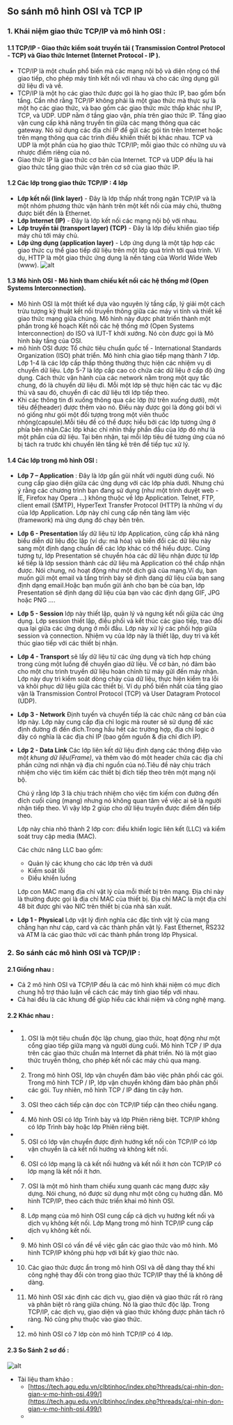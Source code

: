 ﻿## So sánh mô hình OSI và TCP IP

### 1. Khái niệm giao thức TCP/IP và mô hình OSI :
#### 1.1 **TCP/IP** - Giao thức kiểm soát truyền tải ( Transmission Control Protocol - TCP) và Giao thức Internet (Internet Protocol - IP ). 
- TCP/IP là một chuẩn phổ biến mà các mạng nội bộ và diện rộng có thể giao tiếp, cho phép máy tính kết nối với nhau và cho các ứng dụng gửi dữ liệu đi và về.
- TCP/IP là một họ các giao thức được gọi là họ giao thức IP, bao gồm bốn tầng. Cần nhớ rằng TCP/IP không phải là một giao thức mà thực sự là một họ các giao thức, và bao gồm các giao thức mức thấp khác như IP, TCP, và UDP. UDP nằm ở tầng giao vận, phía trên giao thức IP. Tầng giao vận cung cấp khả năng truyền tin giữa các mạng thông qua các gateway. Nó sử dụng các địa chỉ IP để gửi các gói tin trên Internet hoặc trên mạng thông qua các trình điều khiển thiết bị khác nhau. TCP và UDP là một phần của họ giao thức TCP/IP; mỗi giao thức có những ưu và nhược điểm riêng của nó.
- Giao thức IP là giao thức cơ bản của Internet. TCP và UDP đều là hai giao thức tầng giao thức vận trên cơ sở của giao thức IP.
#### 1.2 Các lớp trong giao thức TCP/IP : 4 lớp
- **Lớp kết nối (link layer)** - Đây là lớp thấp nhất trong ngăn TCP/IP và là một nhóm phương thức vận hành trên một kết nối của máy chủ, thường được biết đến là Ethernet.
- **Lớp Internet (IP)** - Đây là lớp kết nối các mạng nội bộ với nhau.
- **Lớp truyền tải (transport layer) (TCP)** - Đây là lớp điều khiển giao tiếp máy chủ tới máy chủ.
- **Lớp ứng dụng (application layer)** - Lớp ứng dụng là một tập hợp các giao thức cụ thể giao tiếp dữ liệu trên một lớp quá trình tới quá trình. Ví dụ, HTTP là một giao thức ứng dụng là nền tảng của World Wide Web (www).
![alt](https://i.imgur.com/eHHyvPP.gif)
#### 1.3 Mô hình OSI - Mô hình tham chiếu kết nối các hệ thống mở (Open Systems Interconnection).
- Mô hình OSI là một thiết kế dựa vào nguyên lý tầng cấp, lý giải một cách trừu tượng kỹ thuật kết nối truyền thông giữa các máy vi tính và thiết kế giao thức mạng giữa chúng. Mô hình này được phát triển thành một phần trong kế hoạch Kết nối các hệ thống mở (Open Systems Interconnection) do ISO và IUT-T khởi xướng. Nó còn được gọi là Mô hình bảy tầng của OSI.
- mô hình OSI được Tổ chức tiêu chuẩn quốc tế - International Standards Organization (ISO) phát triển. Mô hình chia giao tiếp mạng thành 7 lớp. Lớp 1-4 là các lớp cấp thấp thông thường thực hiện các nhiệm vụ di chuyển dữ liệu. Lớp 5-7 là lớp cấp cao có chứa các dữ liệu ở cấp độ ứng dụng. Cách thức vận hành của các network nằm trong một quy tắc chung, đó là chuyển dữ liệu đi. Mỗi một lớp sẽ thực hiện các tác vụ đặc thù và sau đó, chuyển đi các dữ liệu tới lớp tiếp theo.
- Khi các thông tin đi xuống thông qua các lớp (từ trên xuống dưới), một tiêu đề(header) được thêm vào nó. Điều này được gọi là đóng gói bởi vì nó giống như gói một đối tượng trong một viên thuốc nhộng(capsule).Mỗi tiêu đề có thể được hiểu bởi các lớp tương ứng ở phía bên nhận.Các lớp khác chỉ nhìn thấy phần đầu của lớp đó như là một phần của dữ liệu. Tại bên nhận, tại mỗi lớp tiêu đề tương ứng của nó bị tách ra trước khi chuyển lên tầng kề trên để tiếp tục xử lý.
#### 1.4 Các lớp trong mô hình OSI :
- **Lớp 7 – Application** : Đây là lớp gần gũi nhất với người dùng cuối. Nó cung cấp giao diện giữa các ứng dụng với các lớp phía dưới. Nhưng chú ý rằng các chương trình bạn đang sử dụng (như một trình duyệt web - IE, Firefox hay Opera ...) không thuộc về lớp Application. Telnet, FTP, client email (SMTP), HyperText Transfer Protocol (HTTP) là những ví dụ của lớp Application. Lớp này chỉ cung cấp nền tảng làm việc (framework) mà ứng dụng đó chạy bên trên.
- **Lớp 6 - Presentation** lấy dữ liệu từ lớp Application, cũng cấp khả năng biểu diễn dữ liệu độc lập (ví dụ: mã hóa) và biến đổi các dữ liệu này sang một định dạng chuẩn để các lớp khác có thể hiểu được. Cũng tương tự, lớp Presentation sẽ chuyển hóa các dữ liệu nhận được từ lớp kế tiếp là lớp session thành các dữ liệu mà Application có thể chấp nhận được. Nói chung, nó hoạt động như một dịch giả của mạng.Ví dụ, bạn muốn gửi một email và tầng trình bày sẽ định dạng dữ liệu của bạn sang định dạng email.Hoặc bạn muốn gửi ảnh cho bạn bè của bạn, lớp Presentation sẽ định dạng dữ liệu của bạn vào các định dạng GIF, JPG hoặc PNG ....
- **Lớp 5 - Session** lớp này thiết lập, quản lý và ngưng kết nối giữa các ứng dụng. Lớp session thiết lập, điều phối và kết thúc các giao tiếp, trao đổi qua lại giữa các ứng dụng ở mỗi đầu. Lớp này xử lý các phối hợp giữa session và connection. Nhiệm vụ của lớp này là thiết lập, duy trì và kết thúc giao tiếp với các thiết bị nhận.
- **Lớp 4 - Transport** sẽ lấy dữ liệu từ các ứng dụng và tích hợp chúng trong cùng một luồng để chuyển giao dữ liệu. Về cơ bản, nó đảm bảo cho một chu trình truyền dữ liệu hoàn chỉnh từ máy gửi đến máy nhận. Lớp này duy trì kiểm soát dòng chảy của dữ liệu, thực hiện kiểm tra lỗi và khôi phục dữ liệu giữa các thiết bị. Ví dụ phổ biến nhất của tầng giao vận là Transmission Control Protocol (TCP) và User Datagram Protocol (UDP).
- **Lớp 3 - Network** Định tuyến và chuyển tiếp là các chức năng cơ bản của lớp này. Lớp này cung cấp địa chỉ logic mà router sẽ sử dụng để xác định đường đi đến đích.Trong hầu hết các trường hợp, địa chỉ logic ở đây có nghĩa là các địa chỉ IP (bao gồm nguồn & địa chỉ đích IP).
- **Lớp 2 - Data Link** Các lớp liên kết dữ liệu định dạng các thông điệp vào một _khung dữ liệu(Frame)_, và thêm vào đó một header chứa các địa chỉ phần cứng nơi nhận và địa chỉ nguồn của nó.Tiêu đề này chịu trách nhiệm cho việc tìm kiếm các thiết bị đích tiếp theo trên một mạng nội bộ.  
  
  Chú ý rằng lớp 3 là chịu trách nhiệm cho việc tìm kiếm con đường đến đích cuối cùng (mạng) nhưng nó không quan tâm về việc ai sẽ là người nhận tiếp theo. Vì vậy lớp 2 giúp cho dữ liệu truyền được điểm đến tiếp theo.  
  
	Lớp này chia nhỏ thành 2 lớp con: điều khiển logic liên kết (LLC) và kiểm soát truy cập media (MAC).  
  
	Các chức năng LLC bao gồm:  
	+ Quản lý các khung cho các lớp trên và dưới  
	+ Kiểm soát lỗi  
	+ Điều khiển luồng  
  
	Lớp con MAC mang địa chỉ vật lý của mỗi thiết bị trên mạng. Địa chỉ này là thường được gọi là địa chỉ MAC của thiết bị. Địa chỉ MAC là một địa chỉ 48 bit được ghi vào NIC trên thiết bị của nhà sản xuất.
- **Lớp 1 - Physical** Lớp vật lý định nghĩa các đặc tính vật lý của mạng chẳng hạn như cáp, card và các thành phần vật lý. Fast Ethernet, RS232 và ATM là các giao thức với các thành phần trong lớp Physical.

### 2. So sánh các mô hình OSI và TCP/IP :
#### 2.1 Giống nhau :
- Cả 2 mô hình OSI và TCP/IP đều là các mô hình khái niệm có mục đích chung hỗ trợ thảo luận về cách các máy tính giao tiếp với nhau.
- Cả hai đều là các khung để giúp hiểu các khái niệm và công nghệ mạng.
#### 2.2 Khác nhau :
- 1. OSI là một tiêu chuẩn độc lập chung, giao thức, hoạt động như một cổng giao tiếp giữa mạng và người dùng cuối. Mô hình TCP / IP dựa trên các giao thức chuẩn mà Internet đã phát triển. Nó là một giao thức truyền thông, cho phép kết nối các máy chủ qua mạng.
- 2. Trong mô hình OSI, lớp vận chuyển đảm bảo việc phân phối các gói. Trong mô hình TCP / IP, lớp vận chuyển không đảm bảo phân phối các gói. Tuy nhiên, mô hình TCP / IP đáng tin cậy hơn.
- 3. OSI theo cách tiếp cận dọc còn TCP/IP tiếp cận theo chiều ngang.
- 4. Mô hình OSI có lớp Trình bày và lớp Phiên riêng biệt. TCP/IP không có lớp Trình bày hoặc lớp Phiên riêng biệt.
- 5. OSI có lớp vận chuyển được định hướng kết nối còn TCP/IP có lớp vận chuyển là cả kết nối hướng và không kết nối.
- 6. OSI có lớp mạng là cả kết nối hướng và kết nối ít hơn còn TCP/IP có lớp mạng là kết nối ít hơn.
- 7. OSI là một mô hình tham chiếu xung quanh các mạng được xây dựng. Nói chung, nó được sử dụng như một công cụ hướng dẫn. Mô hình TCP/IP, theo cách thức triển khai mô hình OSI.
- 8. Lớp mạng của mô hình OSI cung cấp cả dịch vụ hướng kết nối và dịch vụ không kết nối. Lớp Mạng trong mô hình TCP/IP cung cấp dịch vụ không kết nối.
- 9. Mô hình OSI có vấn đề về việc gắn các giao thức vào mô hình. Mô hình TCP/IP không phù hợp với bất kỳ giao thức nào.
- 10. Các giao thức được ẩn trong mô hình OSI và dễ dàng thay thế khi công nghệ thay đổi còn trong giao thức TCP/IP thay thế là không dễ dàng.
- 11. Mô hình OSI xác định các dịch vụ, giao diện và giao thức rất rõ ràng và phân biệt rõ ràng giữa chúng. Nó là giao thức độc lập. Trong TCP/IP, các dịch vụ, giao diện và giao thức không được phân tách rõ ràng. Nó cũng phụ thuộc vào giao thức.
- 12. mô hình OSI có 7 lớp còn mô hình TCP/IP có 4 lớp.
#### 2.3 So Sánh 2 sơ đồ :
![alt](https://i.imgur.com/90NbNhk.png)



- Tài liệu tham khảo : 
	-	[https://tech.agu.edu.vn/clbtinhoc/index.php?threads/cai-nhin-don-gian-v-mo-hinh-osi.499/](https://tech.agu.edu.vn/clbtinhoc/index.php?threads/cai-nhin-don-gian-v-mo-hinh-osi.499/)
	-	
